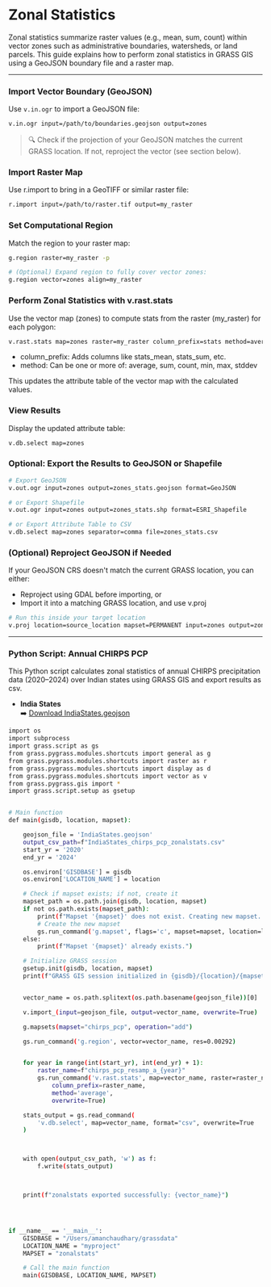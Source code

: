 # Zonal Statistics

Zonal statistics summarize raster values (e.g., mean, sum, count) within vector zones such as administrative boundaries, watersheds, or land parcels. This guide explains how to perform zonal statistics in GRASS GIS using a GeoJSON boundary file and a raster map.

---

### Import Vector Boundary (GeoJSON)

Use `v.in.ogr` to import a GeoJSON file:

```bash
v.in.ogr input=/path/to/boundaries.geojson output=zones
```
> 🔍 Check if the projection of your GeoJSON matches the current GRASS location. If not, reproject the vector (see section below).

### Import Raster Map

Use r.import to bring in a GeoTIFF or similar raster file:

```bash
r.import input=/path/to/raster.tif output=my_raster

```


### Set Computational Region

Match the region to your raster map:

```bash
g.region raster=my_raster -p

# (Optional) Expand region to fully cover vector zones:
g.region vector=zones align=my_raster

```



### Perform Zonal Statistics with v.rast.stats

Use the vector map (zones) to compute stats from the raster (my_raster) for each polygon:

```bash
v.rast.stats map=zones raster=my_raster column_prefix=stats method=average,sum,count
```

- column_prefix: Adds columns like stats_mean, stats_sum, etc.
- method: Can be one or more of: average, sum, count, min, max, stddev

This updates the attribute table of the vector map with the calculated values.


### View Results

Display the updated attribute table:

```bash
v.db.select map=zones

```



### Optional: Export the Results to GeoJSON or Shapefile

```bash
# Export GeoJSON
v.out.ogr input=zones output=zones_stats.geojson format=GeoJSON

# or Export Shapefile
v.out.ogr input=zones output=zones_stats.shp format=ESRI_Shapefile

# or Export Attribute Table to CSV
v.db.select map=zones separator=comma file=zones_stats.csv

```


### (Optional) Reproject GeoJSON if Needed

If your GeoJSON CRS doesn't match the current GRASS location, you can either:

- Reproject using GDAL before importing, or
- Import it into a matching GRASS location, and use v.proj

```bash
# Run this inside your target location
v.proj location=source_location mapset=PERMANENT input=zones output=zones_reprojected

```




---

### Python Script: Annual CHIRPS PCP
This Python script calculates zonal statistics of annual CHIRPS precipitation data (2020–2024) over Indian states using GRASS GIS and export results as csv.

- **India States**  
  ➡️ [Download IndiaStates.geojson](https://amanchry.github.io/grass-gis/assets/IndiaStates.geojson)


```bash
import os
import subprocess
import grass.script as gs
from grass.pygrass.modules.shortcuts import general as g
from grass.pygrass.modules.shortcuts import raster as r
from grass.pygrass.modules.shortcuts import display as d
from grass.pygrass.modules.shortcuts import vector as v
from grass.pygrass.gis import *
import grass.script.setup as gsetup


# Main function
def main(gisdb, location, mapset): 

    geojson_file = 'IndiaStates.geojson'
    output_csv_path=f"IndiaStates_chirps_pcp_zonalstats.csv"
    start_yr = '2020'
    end_yr = '2024'

    os.environ['GISDBASE'] = gisdb
    os.environ['LOCATION_NAME'] = location

    # Check if mapset exists; if not, create it
    mapset_path = os.path.join(gisdb, location, mapset)
    if not os.path.exists(mapset_path):
        print(f"Mapset '{mapset}' does not exist. Creating new mapset...")
        # Create the new mapset
        gs.run_command('g.mapset', flags='c', mapset=mapset, location=location, dbase=GISDBASE)
    else:
        print(f"Mapset '{mapset}' already exists.")

    # Initialize GRASS session
    gsetup.init(gisdb, location, mapset)
    print(f"GRASS GIS session initialized in {gisdb}/{location}/{mapset}")


    vector_name = os.path.splitext(os.path.basename(geojson_file))[0]

    v.import_(input=geojson_file, output=vector_name, overwrite=True)

    g.mapsets(mapset="chirps_pcp", operation="add")

    gs.run_command('g.region', vector=vector_name, res=0.00292)


    for year in range(int(start_yr), int(end_yr) + 1):
        raster_name=f"chirps_pcp_resamp_a_{year}"
        gs.run_command('v.rast.stats', map=vector_name, raster=raster_name, 
            column_prefix=raster_name, 
            method='average', 
            overwrite=True)

    stats_output = gs.read_command(
        'v.db.select', map=vector_name, format="csv", overwrite=True
    )



    with open(output_csv_path, 'w') as f:
        f.write(stats_output)



    print(f"zonalstats exported successfully: {vector_name}")




if __name__ == '__main__':
    GISDBASE = "/Users/amanchaudhary/grassdata"
    LOCATION_NAME = "myproject"
    MAPSET = "zonalstats"                 

    # Call the main function
    main(GISDBASE, LOCATION_NAME, MAPSET)





```


   